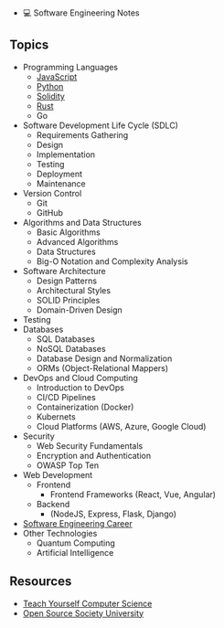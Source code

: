- 💻 Software Engineering Notes

## Topics

- Programming Languages
  - [JavaScript](./programming_languages/javascript/JavaScript.md)
  - [Python](./programming_languages/python/Python.md)
  - [Solidity](./programming_languages/solidity/Solidity.md)
  - [Rust](./programming_languages/rust/Rust.md)
  - Go
- Software Development Life Cycle (SDLC)
  - Requirements Gathering
  - Design
  - Implementation
  - Testing
  - Deployment
  - Maintenance
- Version Control
  - Git
  - GitHub
- Algorithms and Data Structures
  - Basic Algorithms
  - Advanced Algorithms
  - Data Structures
  - Big-O Notation and Complexity Analysis
- Software Architecture
  - Design Patterns
  - Architectural Styles
  - SOLID Principles
  - Domain-Driven Design
- Testing
- Databases
  - SQL Databases
  - NoSQL Databases
  - Database Design and Normalization
  - ORMs (Object-Relational Mappers)
- DevOps and Cloud Computing
  - Introduction to DevOps
  - CI/CD Pipelines
  - Containerization (Docker)
  - Kubernets
  - Cloud Platforms (AWS, Azure, Google Cloud)
- Security
  - Web Security Fundamentals
  - Encryption and Authentication
  - OWASP Top Ten
- Web Development
  - Frontend
    - Frontend Frameworks (React, Vue, Angular)
  - Backend
    - (NodeJS, Express, Flask, Django)
- [Software Engineering Career](./career/Index.md)
- Other Technologies
  - Quantum Computing
  - Artificial Intelligence

## Resources

- [Teach Yourself Computer Science](https://teachyourselfcs.com/)
- [Open Source Society University](https://ossu.firebaseapp.com/#/)
